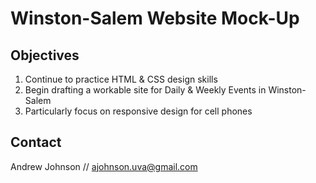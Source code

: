 # Winston-Salem Website Mock-Up

## Objectives

1. Continue to practice HTML & CSS design skills
2. Begin drafting a workable site for Daily & Weekly Events in Winston-Salem
3. Particularly focus on responsive design for cell phones

## Contact

Andrew Johnson // ajohnson.uva@gmail.com
